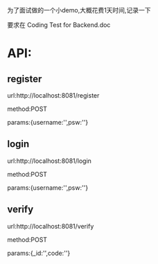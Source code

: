 为了面试做的一个小demo,大概花费1天时间,记录一下

要求在  Coding Test for Backend.doc

# API:

## register

url:http://localhost:8081/register

method:POST

params:{username:'',psw:''}

## login

url:http://localhost:8081/login

method:POST

params:{username:'',psw:''}


## verify

url:http://localhost:8081/verify

method:POST

params:{_id:'',code:''}